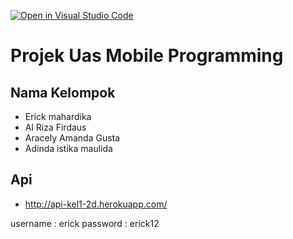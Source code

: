 [![Open in Visual Studio Code](https://classroom.github.com/assets/open-in-vscode-c66648af7eb3fe8bc4f294546bfd86ef473780cde1dea487d3c4ff354943c9ae.svg)](https://classroom.github.com/online_ide?assignment_repo_id=8003282&assignment_repo_type=AssignmentRepo)
# Projek Uas Mobile Programming

## Nama Kelompok 
- Erick mahardika
- Al Riza Firdaus
- Aracely Amanda Gusta
- Adinda istika maulida

## Api

- http://api-kel1-2d.herokuapp.com/

username : erick
password : erick12
